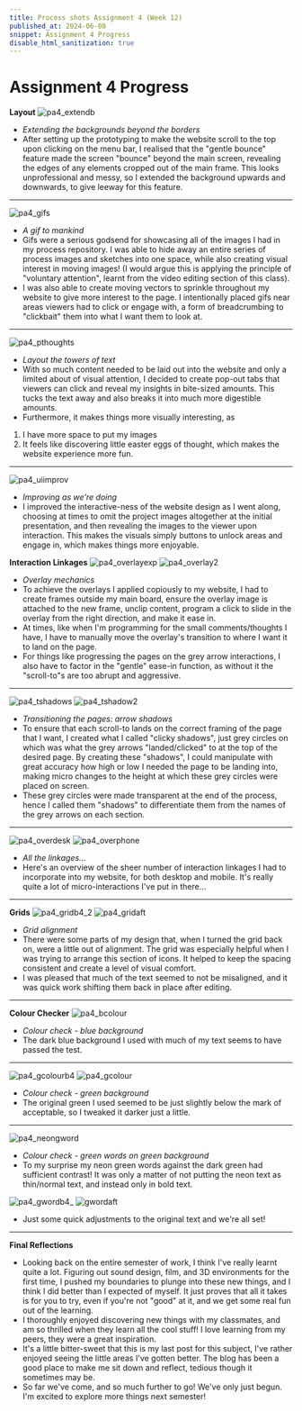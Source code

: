 ```yaml
---
title: Process shots Assignment 4 (Week 12)
published_at: 2024-06-08
snippet: Assignment 4 Progress
disable_html_sanitization: true
---
```

# **Assignment 4 Progress**
**Layout**
![pa4_extendb](/process_a4/pa4_extendb.jpg)
- *Extending the backgrounds beyond the borders*
- After setting up the prototyping to make the website scroll to the top upon clicking on the menu bar, I realised that the "gentle bounce" feature made the screen "bounce" beyond the main screen, revealing the edges of any elements cropped out of the main frame. This looks unprofessional and messy, so I extended the background upwards and downwards, to give leeway for this feature.
__________
![pa4_gifs](/process_a4/pa4_gifs.png)
- *A gif to mankind*
- Gifs were a serious godsend for showcasing all of the images I had in my process repository. I was able to hide away an entire series of process images and sketches into one space, while also creating visual interest in moving images! (I would argue this is applying the principle of "voluntary attention", learnt from the video editing section of this class). 
- I was also able to create moving vectors to sprinkle throughout my website to give more interest to the page. I intentionally placed gifs near areas viewers had to click or engage with, a form of breadcrumbing to "clickbait" them into what I want them to look at.
__________
![pa4_pthoughts](/process_a4/pa4_pthoughts.jpg)
- *Layout the towers of text*
- With so much content needed to be laid out into the website and only a limited about of visual attention, I decided to create pop-out tabs that viewers can click and reveal my insights in bite-sized amounts. This tucks the text away and also breaks it into much more digestible amounts.
- Furthermore, it makes things more visually interesting, as 
1. I have more space to put my images
2. It feels like discovering little easter eggs of thought, which makes the website experience more fun.
__________
![pa4_uiimprov](/process_a4/pa4_uiimprov.jpg)
- *Improving as we're doing*
- I improved the interactive-ness of the website design as I went along, choosing at times to omit the project images altogether at the initial presentation, and then revealing the images to the viewer upon interaction. This makes the visuals simply buttons to unlock areas and engage in, which makes things more enjoyable.

**Interaction Linkages**
![pa4_overlayexp](/process_a4/pa4_overlayexp.jpg)
![pa4_overlay2](/process_a4/pa4_overlay2.jpg)
- *Overlay mechanics*
- To achieve the overlays I applied copiously to my website, I had to create frames outside my main board, ensure the overlay image is attached to the new frame, unclip content, program a click to slide in the overlay from the right direction, and make it ease in. 
- At times, like when I'm programming for the small comments/thoughts I have, I have to manually move the overlay's transition to where I want it to land on the page.
- For things like progressing the pages on the grey arrow interactions, I also have to factor in the "gentle" ease-in function, as without it the "scroll-to"s are too abrupt and aggressive.
__________
![pa4_tshadows](/process_a4/pa4_tshadows.jpg)
![pa4_tshadow2](/process_a4/pa4_tshadow2.jpg)
- *Transitioning the pages: arrow shadows*
- To ensure that each scroll-to lands on the correct framing of the page that I want, I created what I called "clicky shadows", just grey circles on which was what the grey arrows "landed/clicked" to at the top of the desired page. By creating these "shadows", I could manipulate with great accuracy how high or low I needed the page to be landing into, making micro changes to the height at which these grey circles were placed on screen. 
- These grey circles were made transparent at the end of the process, hence I called them "shadows" to differentiate them from the names of the grey arrows on each section.
__________
![pa4_overdesk](/process_a4/pa4_overdesk.jpg)
![pa4_overphone](/process_a4/pa4_overphone.jpg)
- *All the linkages...*
- Here's an overview of the sheer number of interaction linkages I had to incorporate into my website, for both desktop and mobile. It's really quite a lot of micro-interactions I've put in there...
__________

**Grids**
![pa4_gridb4_2](/process_a4/pa4_gridb4_2.jpg)
![pa4_gridaft](/process_a4/pa4_gridaft.jpg)
- *Grid alignment*
- There were some parts of my design that, when I turned the grid back on, were a little out of alignment. The grid was especially helpful when I was trying to arrange this section of icons. It helped to keep the spacing consistent and create a level of visual comfort.
- I was pleased that much of the text seemed to not be misaligned, and it was quick work shifting them back in place after editing.
__________

**Colour Checker**
![pa4_bcolour](/process_a4/pa4_bcolour.jpg)
- *Colour check - blue background*
- The dark blue background I used with much of my text seems to have passed the test.
__________

![pa4_gcolourb4](/process_a4/pa4_gcolourb4.jpg)
![pa4_gcolour](/process_a4/pa4_gcolour.jpg)
- *Colour check - green background*
- The original green I used seemed to be just slightly below the mark of acceptable, so I tweaked it darker just a little.
__________

![pa4_neongword](/process_a4/pa4_neaongword.jpg)
- *Colour check - green words on green background*
- To my surprise my neon green words against the dark green had sufficient contrast! It was only a matter of not putting the neon text as thin/normal text, and instead only in bold text.

![pa4_gwordb4_](/process_a4/pa4_gwordb4_.jpg)
![gwordaft](/process_a4/gwordaft.jpg)
- Just some quick adjustments to the original text and we're all set!
_______

**Final Reflections**
- Looking back on the entire semester of work, I think I've really learnt quite a lot. Figuring out sound design, film, and 3D environments for the first time, I pushed my boundaries to plunge into these new things, and I think I did better than I expected of myself. It just proves that all it takes is for you to try, even if you're not "good" at it, and we get some real fun out of the learning. 
- I thoroughly enjoyed discovering new things with my classmates, and am so thrilled when they learn all the cool stuff! I love learning from my peers, they were a great inspiration.
- It's a little bitter-sweet that this is my last post for this subject, I've rather enjoyed seeing the little areas I've gotten better. The blog has been a good place to make me sit down and reflect, tedious though it sometimes may be.
- So far we've come, and so much further to go! We've only just begun. I'm excited to explore more things next semester!